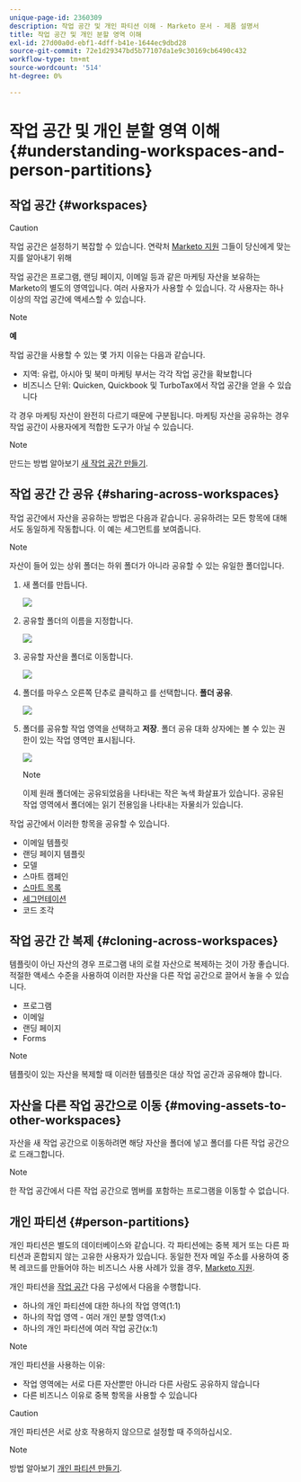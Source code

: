 ```yaml
---
unique-page-id: 2360309
description: 작업 공간 및 개인 파티션 이해 - Marketo 문서 - 제품 설명서
title: 작업 공간 및 개인 분할 영역 이해
exl-id: 27d00a0d-ebf1-4dff-b41e-1644ec9dbd28
source-git-commit: 72e1d29347bd5b77107da1e9c30169cb6490c432
workflow-type: tm+mt
source-wordcount: '514'
ht-degree: 0%

---
```


# 작업 공간 및 개인 분할 영역 이해 {#understanding-workspaces-and-person-partitions}

## 작업 공간 {#workspaces}

>[!CAUTION]
>
>작업 공간은 설정하기 복잡할 수 있습니다. 연락처 [Marketo 지원](https://nation.marketo.com/t5/Support/ct-p/Support) 그들이 당신에게 맞는지를 알아내기 위해

작업 공간은 프로그램, 랜딩 페이지, 이메일 등과 같은 마케팅 자산을 보유하는 Marketo의 별도의 영역입니다. 여러 사용자가 사용할 수 있습니다. 각 사용자는 하나 이상의 작업 공간에 액세스할 수 있습니다.

>[!NOTE]
>
>**예**
>
>작업 공간을 사용할 수 있는 몇 가지 이유는 다음과 같습니다.
>
>* 지역: 유럽, 아시아 및 북미 마케팅 부서는 각각 작업 공간을 확보합니다
>* 비즈니스 단위: Quicken, Quickbook 및 TurboTax에서 작업 공간을 얻을 수 있습니다
>
>각 경우 마케팅 자산이 완전히 다르기 때문에 구분됩니다. 마케팅 자산을 공유하는 경우 작업 공간이 사용자에게 적합한 도구가 아닐 수 있습니다.

>[!NOTE]
>
>만드는 방법 알아보기 [새 작업 공간 만들기](/help/marketo/product-docs/administration/workspaces-and-person-partitions/create-a-new-workspace.md).

## 작업 공간 간 공유 {#sharing-across-workspaces}

작업 공간에서 자산을 공유하는 방법은 다음과 같습니다. 공유하려는 모든 항목에 대해서도 동일하게 작동합니다. 이 예는 세그먼트를 보여줍니다.

>[!NOTE]
>
>자산이 들어 있는 상위 폴더는 하위 폴더가 아니라 공유할 수 있는 유일한 폴더입니다.

1. 새 폴더를 만듭니다.

   ![](assets/one.png)

1. 공유할 폴더의 이름을 지정합니다.

   ![](assets/two.png)

1. 공유할 자산을 폴더로 이동합니다.

   ![](assets/three.png)

1. 폴더를 마우스 오른쪽 단추로 클릭하고 를 선택합니다. **폴더 공유**.

   ![](assets/four.png)

1. 폴더를 공유할 작업 영역을 선택하고 **저장**. 폴더 공유 대화 상자에는 볼 수 있는 권한이 있는 작업 영역만 표시됩니다.

   ![](assets/image2015-5-27-11-3a6-3a40.png)

   >[!NOTE]
   >
   >이제 원래 폴더에는 공유되었음을 나타내는 작은 녹색 화살표가 있습니다. 공유된 작업 영역에서 폴더에는 읽기 전용임을 나타내는 자물쇠가 있습니다.

작업 공간에서 이러한 항목을 공유할 수 있습니다.

* 이메일 템플릿
* 랜딩 페이지 템플릿
* 모델
* 스마트 캠페인
* [스마트 목록](/help/marketo/product-docs/core-marketo-concepts/smart-lists-and-static-lists/using-smart-lists/reference-a-list-or-smart-list-across-workspaces.md)
* [세그먼테이션](/help/marketo/product-docs/administration/workspaces-and-person-partitions/share-segmentations-across-workspaces-and-partitions.md)
* 코드 조각

## 작업 공간 간 복제 {#cloning-across-workspaces}

템플릿이 아닌 자산의 경우 프로그램 내의 로컬 자산으로 복제하는 것이 가장 좋습니다.  적절한 액세스 수준을 사용하여 이러한 자산을 다른 작업 공간으로 끌어서 놓을 수 있습니다.

* 프로그램
* 이메일
* 랜딩 페이지
* Forms

>[!NOTE]
>
>템플릿이 있는 자산을 복제할 때 이러한 템플릿은 대상 작업 공간과 공유해야 합니다.

## 자산을 다른 작업 공간으로 이동 {#moving-assets-to-other-workspaces}

자산을 새 작업 공간으로 이동하려면 해당 자산을 폴더에 넣고 폴더를 다른 작업 공간으로 드래그합니다.

>[!NOTE]
>
>한 작업 공간에서 다른 작업 공간으로 멤버를 포함하는 프로그램을 이동할 수 없습니다.

## 개인 파티션 {#person-partitions}

개인 파티션은 별도의 데이터베이스와 같습니다. 각 파티션에는 중복 제거 또는 다른 파티션과 혼합되지 않는 고유한 사용자가 있습니다. 동일한 전자 메일 주소를 사용하여 중복 레코드를 만들어야 하는 비즈니스 사용 사례가 있을 경우, [Marketo 지원](https://nation.marketo.com/t5/Support/ct-p/Support).

개인 파티션을  [작업 공간](create-a-new-workspace.md) 다음 구성에서 다음을 수행합니다.

* 하나의 개인 파티션에 대한 하나의 작업 영역(1:1)
* 하나의 작업 영역 - 여러 개인 분할 영역(1:x)
* 하나의 개인 파티션에 여러 작업 공간(x:1)

>[!NOTE]
>
>개인 파티션을 사용하는 이유:
>
>* 작업 영역에는 서로 다른 자산뿐만 아니라 다른 사람도 공유하지 않습니다
>* 다른 비즈니스 이유로 중복 항목을 사용할 수 있습니다


>[!CAUTION]
>
>개인 파티션은 서로 상호 작용하지 않으므로 설정할 때 주의하십시오.

>[!NOTE]
>
>방법 알아보기 [개인 파티션 만들기](/help/marketo/product-docs/administration/workspaces-and-person-partitions/create-a-person-partition.md).
